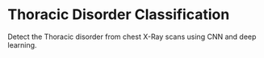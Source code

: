 # Thoracic Disorder Classification
Detect the Thoracic disorder from chest X-Ray scans using CNN and deep learning.
